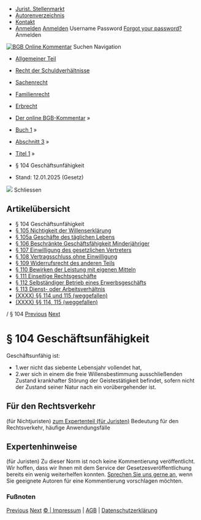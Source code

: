   * [Jurist. Stellenmarkt](https://bgb.kommentar.de/Buch-1/Abschnitt-3/Titel-1/</job-board> "Jurist. Stellenmarkt")
  * [Autorenverzeichnis](https://bgb.kommentar.de/Buch-1/Abschnitt-3/Titel-1/</Autorenverzeichnis> "Autorenverzeichnis")
  * [Kontakt](https://bgb.kommentar.de/Buch-1/Abschnitt-3/Titel-1/</Kontakt>)
  * [Anmelden](https://bgb.kommentar.de/Buch-1/Abschnitt-3/Titel-1/<#login> "show login form") [Anmelden](https://bgb.kommentar.de/Buch-1/Abschnitt-3/Titel-1/<#> "hide login form") Username Password
[Forgot your password?](https://bgb.kommentar.de/Buch-1/Abschnitt-3/Titel-1/</user/forgotpassword>) Anmelden 


[![BGB Online Kommentar](https://bgb.kommentar.de/extension/bgb/design/bgb/images/logo.png)](https://bgb.kommentar.de/Buch-1/Abschnitt-3/Titel-1/</> "BGB Online Kommentar")
Suchen
Navigation
  * [Allgemeiner Teil](https://bgb.kommentar.de/Buch-1/Abschnitt-3/Titel-1/</Buch-1>)
  * [Recht der Schuldverhältnisse](https://bgb.kommentar.de/Buch-1/Abschnitt-3/Titel-1/</Buch-2>)
  * [Sachenrecht](https://bgb.kommentar.de/Buch-1/Abschnitt-3/Titel-1/</Buch-3>)
  * [Familienrecht](https://bgb.kommentar.de/Buch-1/Abschnitt-3/Titel-1/</Buch-4>)
  * [Erbrecht](https://bgb.kommentar.de/Buch-1/Abschnitt-3/Titel-1/</Buch-5>)


  * [Der online BGB-Kommentar](https://bgb.kommentar.de/Buch-1/Abschnitt-3/Titel-1/</>) »
  * [Buch 1](https://bgb.kommentar.de/Buch-1/Abschnitt-3/Titel-1/</Buch-1>) »
  * [Abschnitt 3](https://bgb.kommentar.de/Buch-1/Abschnitt-3/Titel-1/</Buch-1/Abschnitt-3>) »
  * [Titel 1](https://bgb.kommentar.de/Buch-1/Abschnitt-3/Titel-1/</Buch-1/Abschnitt-3/Titel-1>) »
  * § 104 Geschäftsunfähigkeit 
  * Stand: 12.01.2025 (Gesetz) 


![](https://vg01.met.vgwort.de/na/1c9909529ead4f509072c06d9081a7d5)
Schliessen 
## Artikelübersicht
  * § 104 Geschäftsunfähigkeit 
  * [ § 105 Nichtigkeit der Willenserklärung ](https://bgb.kommentar.de/Buch-1/Abschnitt-3/Titel-1/</Buch-1/Abschnitt-3/Titel-1/Nichtigkeit-der-Willenserklaerung>)
  * [ § 105a Geschäfte des täglichen Lebens ](https://bgb.kommentar.de/Buch-1/Abschnitt-3/Titel-1/</Buch-1/Abschnitt-3/Titel-1/Geschaefte-des-taeglichen-Lebens>)
  * [ § 106 Beschränkte Geschäftsfähigkeit Minderjähriger ](https://bgb.kommentar.de/Buch-1/Abschnitt-3/Titel-1/</Buch-1/Abschnitt-3/Titel-1/Beschraenkte-Geschaeftsfaehigkeit-Minderjaehriger>)
  * [ § 107 Einwilligung des gesetzlichen Vertreters ](https://bgb.kommentar.de/Buch-1/Abschnitt-3/Titel-1/</Buch-1/Abschnitt-3/Titel-1/Einwilligung-des-gesetzlichen-Vertreters>)
  * [ § 108 Vertragsschluss ohne Einwilligung ](https://bgb.kommentar.de/Buch-1/Abschnitt-3/Titel-1/</Buch-1/Abschnitt-3/Titel-1/Vertragsschluss-ohne-Einwilligung>)
  * [ § 109 Widerrufsrecht des anderen Teils ](https://bgb.kommentar.de/Buch-1/Abschnitt-3/Titel-1/</Buch-1/Abschnitt-3/Titel-1/Widerrufsrecht-des-anderen-Teils>)
  * [ § 110 Bewirken der Leistung mit eigenen Mitteln ](https://bgb.kommentar.de/Buch-1/Abschnitt-3/Titel-1/</Buch-1/Abschnitt-3/Titel-1/Bewirken-der-Leistung-mit-eigenen-Mitteln>)
  * [ § 111 Einseitige Rechtsgeschäfte ](https://bgb.kommentar.de/Buch-1/Abschnitt-3/Titel-1/</Buch-1/Abschnitt-3/Titel-1/Einseitige-Rechtsgeschaefte>)
  * [ § 112 Selbständiger Betrieb eines Erwerbsgeschäfts ](https://bgb.kommentar.de/Buch-1/Abschnitt-3/Titel-1/</Buch-1/Abschnitt-3/Titel-1/Selbstaendiger-Betrieb-eines-Erwerbsgeschaefts>)
  * [ § 113 Dienst- oder Arbeitsverhältnis ](https://bgb.kommentar.de/Buch-1/Abschnitt-3/Titel-1/</Buch-1/Abschnitt-3/Titel-1/Dienst-oder-Arbeitsverhaeltnis>)
  * [ (XXXX) §§ 114 und 115 (weggefallen) ](https://bgb.kommentar.de/Buch-1/Abschnitt-3/Titel-1/</Buch-1/Abschnitt-3/Titel-1/weggefallen2>)
  * [ (XXXX) §§ 114, 115 (weggefallen) ](https://bgb.kommentar.de/Buch-1/Abschnitt-3/Titel-1/</Buch-1/Abschnitt-3/Titel-1/weggefallen>)


/ § 104 
[Previous](https://bgb.kommentar.de/Buch-1/Abschnitt-3/Titel-1/</Buch-1/Abschnitt-2/Verteilung-der-Lasten> "§ 103 Verteilung der Lasten") [Next](https://bgb.kommentar.de/Buch-1/Abschnitt-3/Titel-1/</Buch-1/Abschnitt-3/Titel-1/Nichtigkeit-der-Willenserklaerung> "§ 105 Nichtigkeit der Willenserklärung")
# § 104 Geschäftsunfähigkeit
Geschäftsunfähig ist: 
  * 1.wer nicht das siebente Lebensjahr vollendet hat,
  * 2.wer sich in einem die freie Willensbestimmung ausschließenden Zustand krankhafter Störung der Geistestätigkeit befindet, sofern nicht der Zustand seiner Natur nach ein vorübergehender ist.


## Für den Rechtsverkehr 
(für Nichtjuristen)
[zum Expertenteil (für Juristen)](https://bgb.kommentar.de/Buch-1/Abschnitt-3/Titel-1/<#expertenhinweise>)
Bedeutung für den Rechtsverkehr, häufige Anwendungsfälle
## Expertenhinweise
(für Juristen)
Zu dieser Norm ist noch keine Kommentierung veröffentlicht. Wir hoffen, dass wir Ihnen mit dem Service der Gesetzesveröffentlichung bereits ein wenig weiterhelfen konnten. [Sprechen Sie uns gerne an](https://bgb.kommentar.de/Buch-1/Abschnitt-3/Titel-1/</Kontakt>), wenn Sie geeignete Autoren für eine Kommentierung vorschlagen möchten. 
### Fußnoten
[Previous](https://bgb.kommentar.de/Buch-1/Abschnitt-3/Titel-1/</Buch-1/Abschnitt-2/Verteilung-der-Lasten> "§ 103 Verteilung der Lasten") [Next](https://bgb.kommentar.de/Buch-1/Abschnitt-3/Titel-1/</Buch-1/Abschnitt-3/Titel-1/Nichtigkeit-der-Willenserklaerung> "§ 105 Nichtigkeit der Willenserklärung")
[© | Impressum](https://bgb.kommentar.de/Buch-1/Abschnitt-3/Titel-1/</Kontakt>) | [AGB](https://bgb.kommentar.de/Buch-1/Abschnitt-3/Titel-1/</AGB>) | [Datenschutzerklärung](https://bgb.kommentar.de/Buch-1/Abschnitt-3/Titel-1/</Datenschutzerklaerung-fuer-Leser>)
